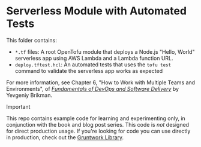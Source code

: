 # Serverless Module with Automated Tests 

This folder contains: 

* `*.tf` files: A root OpenTofu module that deploys a Node.js "Hello, World" serverless app using AWS Lambda and a 
  Lambda function URL.
* `deploy.tftest.hcl`: An automated tests that uses the `tofu test` command to validate the serverless app works as
  expected

For more information, see Chapter 6, "How to Work with Multiple Teams and Environments", of 
[_Fundamentals of DevOps and Software Delivery_](https://www.fundamentals-of-devops.com) by Yevgeniy Brikman.

> [!IMPORTANT]  
> This repo contains example code for learning and experimenting only, in conjunction with the book and blog post
> series. This code is _not_ designed for direct production usage. If you're looking for code you can use directly in
> production, check out the [Gruntwork Library](https://www.gruntwork.io/products/library).
